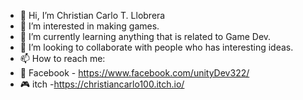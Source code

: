 - 👋 Hi, I’m Christian Carlo T. Llobrera
- 👀 I’m interested in making games.
- 🌱 I’m currently learning anything that is related to Game Dev.
- 💞️ I’m looking to collaborate with people who has interesting ideas.
- 📫 How to reach me:
- 📖 Facebook - https://www.facebook.com/unityDev322/ 
- 🎮 itch -https://christiancarlo100.itch.io/

<!---
Joian12/Joian12 is a ✨ special ✨ repository because its `README.md` (this file) appears on your GitHub profile.
You can click the Preview link to take a look at your changes.
--->
